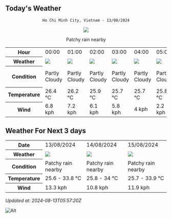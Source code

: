 ## Today's Weather
<div align="center">

`Ho Chi Minh City, Vietnam - 13/08/2024`

<img src="https://cdn.weatherapi.com/weather/64x64/day/176.png"/>

Patchy rain nearby

</div>


<table>
    <tr>
        <th>Hour</th>
          <td>00:00</div>   <td>01:00</div>   <td>02:00</div>   <td>03:00</div>   <td>04:00</div>   <td>05:00</div>   <td>06:00</div>   <td>07:00</div>   <td>08:00</div>   <td>09:00</div>   <td>10:00</div>   <td>11:00</div>   <td>$${\color{red}12:00}$$</td>   <td>13:00</div>   <td>14:00</div>   <td>15:00</div>   <td>16:00</div>   <td>17:00</div>   <td>18:00</div>   <td>19:00</div>   <td>20:00</div>   <td>21:00</div>   <td>22:00</div>   <td>23:00</div> 
    </tr>
    <tr>
        <th>Weather</th>
        <td><img src="https://cdn.weatherapi.com/weather/64x64/night/116.png"></img></td><td><img src="https://cdn.weatherapi.com/weather/64x64/night/116.png"></img></td><td><img src="https://cdn.weatherapi.com/weather/64x64/night/116.png"></img></td><td><img src="https://cdn.weatherapi.com/weather/64x64/night/116.png"></img></td><td><img src="https://cdn.weatherapi.com/weather/64x64/night/116.png"></img></td><td><img src="https://cdn.weatherapi.com/weather/64x64/night/116.png"></img></td><td><img src="https://cdn.weatherapi.com/weather/64x64/day/116.png"></img></td><td><img src="https://cdn.weatherapi.com/weather/64x64/day/113.png"></img></td><td><img src="https://cdn.weatherapi.com/weather/64x64/day/113.png"></img></td><td><img src="https://cdn.weatherapi.com/weather/64x64/day/116.png"></img></td><td><img src="https://cdn.weatherapi.com/weather/64x64/day/176.png"></img></td><td><img src="https://cdn.weatherapi.com/weather/64x64/day/176.png"></img></td><td><img src="https://cdn.weatherapi.com/weather/64x64/day/122.png"></img></td><td><img src="https://cdn.weatherapi.com/weather/64x64/day/176.png"></img></td><td><img src="https://cdn.weatherapi.com/weather/64x64/day/176.png"></img></td><td><img src="https://cdn.weatherapi.com/weather/64x64/day/176.png"></img></td><td><img src="https://cdn.weatherapi.com/weather/64x64/day/119.png"></img></td><td><img src="https://cdn.weatherapi.com/weather/64x64/day/263.png"></img></td><td><img src="https://cdn.weatherapi.com/weather/64x64/day/353.png"></img></td><td><img src="https://cdn.weatherapi.com/weather/64x64/night/176.png"></img></td><td><img src="https://cdn.weatherapi.com/weather/64x64/night/176.png"></img></td><td><img src="https://cdn.weatherapi.com/weather/64x64/night/176.png"></img></td><td><img src="https://cdn.weatherapi.com/weather/64x64/night/176.png"></img></td><td><img src="https://cdn.weatherapi.com/weather/64x64/night/113.png"></img></td>
    </tr>
    <tr>
        <th>Condition</th>
        <td width="200px">Partly Cloudy </td><td width="200px">Partly Cloudy </td><td width="200px">Partly Cloudy </td><td width="200px">Partly Cloudy </td><td width="200px">Partly Cloudy </td><td width="200px">Partly Cloudy </td><td width="200px">Partly Cloudy </td><td width="200px">Sunny</td><td width="200px">Sunny</td><td width="200px">Partly Cloudy </td><td width="200px">Patchy rain nearby</td><td width="200px">Patchy rain nearby</td><td width="200px">Overcast </td><td width="200px">Patchy rain nearby</td><td width="200px">Patchy rain nearby</td><td width="200px">Patchy rain nearby</td><td width="200px">Cloudy </td><td width="200px">Patchy light drizzle</td><td width="200px">Light rain shower</td><td width="200px">Patchy rain nearby</td><td width="200px">Patchy rain nearby</td><td width="200px">Patchy rain nearby</td><td width="200px">Patchy rain nearby</td><td width="200px">Clear </td>
    </tr>
    <tr>
        <th>Temperature</th>
        <td>26.4 °C</td><td>26.2 °C</td><td>25.9 °C</td><td>25.7 °C</td><td>25.7 °C</td><td>25.8 °C</td><td>25.6 °C</td><td>26.7 °C</td><td>28.3 °C</td><td>29.9 °C</td><td>31.4 °C</td><td>32.8 °C</td><td>33.8 °C</td><td>33.3 °C</td><td>31.8 °C</td><td>31.4 °C</td><td>32.1 °C</td><td>31.5 °C</td><td>30.1 °C</td><td>29.2 °C</td><td>28.7 °C</td><td>28.1 °C</td><td>27.4 °C</td><td>27 °C</td>
    </tr>
    <tr>
        <th>Wind</th>
        <td>6.8 kph</td><td>7.2 kph</td><td>6.1 kph</td><td>5.8 kph</td><td>4 kph</td><td>2.2 kph</td><td>4 kph</td><td>5.4 kph</td><td>7.2 kph</td><td>11.5 kph</td><td>12.6 kph</td><td>13.3 kph</td><td>13.3 kph</td><td>12.2 kph</td><td>11.2 kph</td><td>11.2 kph</td><td>9 kph</td><td>7.2 kph</td><td>7.9 kph</td><td>8.6 kph</td><td>8.6 kph</td><td>9 kph</td><td>9.4 kph</td><td>9.4 kph</td>
    </tr>
</table>


## Weather For Next 3 days


<table>
    <tr>
        <th>Date</th>
        <td>13/08/2024</td><td>14/08/2024</td><td>15/08/2024</td>
    </tr>
    <tr>
        <th>Weather</th>
        <td><img src="https://cdn.weatherapi.com/weather/64x64/day/176.png"></img></td><td><img src="https://cdn.weatherapi.com/weather/64x64/day/176.png"></img></td><td><img src="https://cdn.weatherapi.com/weather/64x64/day/176.png"></img></td>
    </tr>
    <tr>
        <th>Condition</th>
        <td width="200px">Patchy rain nearby</td><td width="200px">Patchy rain nearby</td><td width="200px">Patchy rain nearby</td>
    </tr>
    <tr>
        <th>Temperature</th>
        <td>25.6 -  33.8 °C</td><td>25.8 -  34 °C</td><td>25.7 -  33.9 °C</td>
    </tr>
    <tr>
        <th>Wind</th>
        <td>13.3 kph</td><td>10.8 kph</td><td>11.9 kph</td>
    </tr>
</table>


*Updated at: 2024-08-13T05:57:20Z*

![Alt](https://repobeats.axiom.co/api/embed/7d451ae2cdef1648d2e14e5cc714356b2ebae209.svg "Repobeats analytics image")